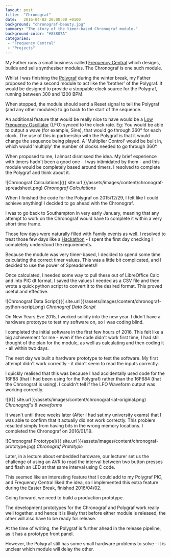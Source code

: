 ```yaml
---
layout: post
title:  "Chronograf"
date:   2016-04-02 20:00:00 +0100
background: "chronograf-beauty.jpg"
summary: "The story of the timer-based Chronograf module."
background-color: "#83807A"
categories:
 - "Frequency Central"
 - "Projects"
---
```

My Father runs a small business called [Frequency Central](http://frequencycentral.co.uk) which
designs, builds and sells synthesiser modules.
The Chronograf is one such module.

Whilst I was finishing the [Polygraf](/polygraf/) during the winter break,
my Father proposed to me a second module to act like the 'brother' of the Polygraf.
It would be designed to provide a stoppable clock source for the Polygraf,
running between 300 and 1200 BPM. 

When stopped, the module should send a Reset signal to tell the Polygraf 
(and any other modules)
to go back to the start of the sequence.

An additional feature that would be really nice to have would be a
[Low Frequency Oscillator](https://en.wikipedia.org/wiki/Low-frequency_oscillation) (LFO) synced to the clock rate.
Eg: You would be able to output a wave (for example, Sine), 
that would go through 360° for each clock.
The use of this in partnership with the Polygraf is that it would change the sequence being played.
A 'Multiplier Control' would be built in, which would 'multiply'
the number of clocks needed to go through 360°.

When proposed to me, I almost dismissed the idea.
My brief experience with timers hadn't been a good one - I was intimidated by them -
and this module would be completely based around timers.
I resolved to complete the Polygraf and think about it.

![Chronograf Calculations]({{ site.url }}/assets/images/content/chronograf-spreadsheet.png)
*Chronograf Calculations*

When I finished the code for the Polygraf on 2015/12/29, I felt like I could achieve anything! I decided to go ahead with the Chronograf.

I was to go back to Southampton in very early January,
meaning that any attempt to work on the Chronograf would have to complete
it within a very short time frame.

Those few days were naturally filled with Family events as well. 
I resolved to treat those few days like a [Hackathon](https://en.wikipedia.org/wiki/Hackathon) - 
I spent the first day checking I completely understood the requirements.

Because the module was very timer-based,
I decided to spend some time calculating the correct timer values.
This was a little bit complicated, and I decided to use the power of Spreadsheets!!

Once calculated, I needed some way to pull these out of LibreOffice Calc and into PIC dt format.
I saved the values I needed as a CSV file and then wrote a quick python script
to convert it to the desired format. This proved useful and effective.

![Chronograf Data Script]({{ site.url }}/assets/images/content/chronograf-python-script.png)
*Chronograf Data Script*

On New Years Eve 2015, I worked solidly into the new year.
I didn't have a hardware prototype to test my software on, 
so I was coding blind.

I completed the initial software in the first few hours of 2016.
This felt like a big achievement for me - 
even if the code didn't work first time, I had still thought of the plan for the module,
as well as calculating and then coding it - all within two days.

The next day we built a hardware prototype to test the software.
My first attempt didn't work correctly - 
it didn't seem to read the inputs correctly.

I quickly realised that this was because I had accidentally used
code for the 16F88 (that I had been using for the Polygraf)
rather than the 16F684 (that the Chronograf is using).
I couldn't tell if the LFO Waveform output was working correctly.

![]({{ site.url }}/assets/images/content/chronograf-iat-original.png)
*Chronograf's 8 waveforms*

It wasn't until three weeks later
(After I had sat my university exams)
that I was able to confirm that it actually did not work correctly.
This problem resulted simply from having bits in the wrong memory locations.
I completed the Chronograf on 2016/01/19.

![Chronograf Prototype]({{ site.url }}/assets/images/content/chronograf-prototype.jpg)
*Chronograf Prototype*

Later, in a lecture about embedded hardware, our lecturer set us the challenge
of using an AVR to read the interval between two button presses and flash
an LED at that same interval using C code.

This seemed like an interesting feature that I could add to my Polygraf PIC,
and Frequency Central liked the idea, 
so I implemented this extra feature during the Easter Break, finished 2016/04/02.

Going forward, we need to build a production prototype. 

The development prototypes for the Chronograf and Polygraf
work really well together, and hence it is likely that before either
module is released, the other will also have to be ready for release.

At the time of writing, the Polygraf is further ahead in the release pipeline,
as it has a prototype front panel.

However, the Polygraf still has some small hardware problems to solve - 
it is unclear which module will delay the other.
